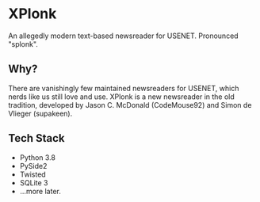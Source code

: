 # XPlonk

An allegedly modern text-based newsreader for USENET. Pronounced "splonk".

## Why?

There are vanishingly few maintained newsreaders for USENET, which nerds like us still love and use. XPlonk is a new newsreader in the old tradition, developed by Jason C. McDonald (CodeMouse92) and Simon de Vlieger (supakeen).

## Tech Stack

* Python 3.8
* PySide2
* Twisted
* SQLite 3
* ...more later.
